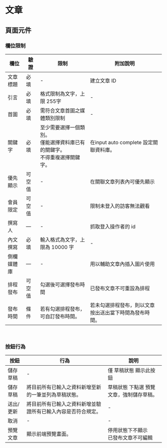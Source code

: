 # 文章

## 頁面元件

### 欄位限制
|欄位|	驗證|	限制|	附加說明|
|---|---|---|---|
|文章標題|	必填|	-|	建立文章 ID|
|引言|	必填|	格式限制為文字，上限 255字| -|
|首圖|	必填|	需符合文章首圖之媒體類別限制| -|
|關鍵字|	必填|	至少需要選擇一個類別。<br>僅能選擇資料庫已有的關鍵字。<br>不得重複選擇關鍵字。|	在input auto complete 設定關聯資料庫。|
|優先顯示|	可空值| -|	在關聯文章列表內可優先顯示|
|會員限定|	可空值|	-|	限制未登入的訪客無法觀看|
|撰寫人|	—|	-|	抓取登入操作者的 id|
|內文撰寫|	必填|	輸入格式為文字，上限為 10000 字| -|
|側欄媒體庫|	—|	-|	用以輔助文章內插入圖片使用|
|排程發布|	可空值|	勾選後可選擇發布時間|	已發布文章不可重設為排程|
|發布時間|	條件|	若有勾選排程發布，可自訂發布時間。<br>|若未勾選排程發布，則以文章按出送出當下時間為發布時間。|

<br>

### 按鈕行為
|按鈕|	行為|	說明|
|---|---|---|
|儲存草稿| -|		僅 草稿狀態 顯示此按鈕|
|儲存草稿|	將目前所有已輸入之資料新增至新的一筆並列為草稿狀態。|	草稿狀態 下點選 預覽文章，強制儲存草稿。|
|送出/更新|	將目前所有已輸入之資料新增並驗證所有已輸入內容是否符合規定。| -|
|取消| -| -|
|預覽文章|	顯示前端預覽畫面。|	停用狀態下不顯示<br> 已發布文章不可編輯|


